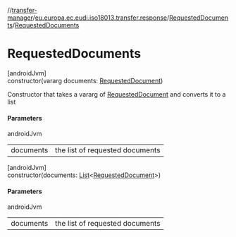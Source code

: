 //[transfer-manager](../../../index.md)/[eu.europa.ec.eudi.iso18013.transfer.response](../index.md)/[RequestedDocuments](index.md)/[RequestedDocuments](-requested-documents.md)

# RequestedDocuments

[androidJvm]\
constructor(vararg documents: [RequestedDocument](../-requested-document/index.md))

Constructor that takes a vararg of [RequestedDocument](../-requested-document/index.md) and converts it to a list

#### Parameters

androidJvm

| | |
|---|---|
| documents | the list of requested documents |

[androidJvm]\
constructor(documents: [List](https://kotlinlang.org/api/latest/jvm/stdlib/kotlin-stdlib/kotlin.collections/-list/index.html)&lt;[RequestedDocument](../-requested-document/index.md)&gt;)

#### Parameters

androidJvm

| | |
|---|---|
| documents | the list of requested documents |
